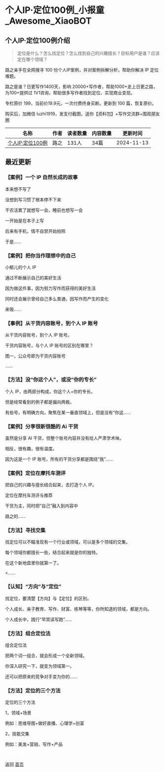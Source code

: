 # 个人IP·定位100例_小报童_Awesome_XiaoBOT

## 个人IP·定位100例介绍
> 定位是什么？怎么找定位？怎么找到自己的兴趣擅长？目标用户是谁？应该定在哪个领域？    
    
路之亲手在全网搜寻 100 份个人IP案例，并对案例拆解分析，帮助你解决 IP 定位难题。    
    
路之是谁？日更写作1400天，影响 20000+写作者，帮助1000+走上日更之路，为100+提供过 1V1咨询，帮助很多写作者找到定位、实现商业变现。    
    
专栏原价 199，当前价19.9元，一次付费终身买断。更新到 100 篇，恢复原价。    
    
购买后，加微信 luzhi1919，发支付截图，送你【资料包】+写作交流群+围观朋友圈  
  


|名称|作者|读者数量|内容数量|更新时间|
|---|---|---|---|---|
|[个人IP·定位100例](https://xiaobot.net/p/IP100case?refer=0b133df9-27dc-423b-8101-639049001c13)|路之|131人|34篇|2024-11-13|

## 最近更新
### 【案例】一个 IP 自然长成的故事

本来想不写了

没想到写习惯了根本停不下来

干农活累了就想写一会，睡前也想写一会

一开始是在本子上写

后来有手机，情不自禁开始拍照

于是......

### 【案例】把你当作理想中的自己

小郁儿的个人 IP

通过不断展示自己的美好生活

因为做这件事，因为努力写作而获得的美好生活

同时还会展示曾经自己多么普通，因写作而产生的变化

来吸......

### 【事例】从干货内容账号，到个人 IP 账号

从干货内容账号，到个人 IP 账号。

干货内容账号，与个人 IP 账号的区别在哪里？

图一，公众号即为干货内容账号

......

### 【方法】没“你这个人”，或没“你的专长”

个人 IP，由两部分构成，你这个人+你的专长。

但是经常看到的例子都是偏向两极。

有些号，有明确方向，聚焦在某一垂直领域上，但是没有“你这......

### 【案例】分享很新很酷的 Ai 干货

虽然是分享 AI 干货，但整个账号内容并没有给人严肃学术味。

相反，很有趣，很有温度。

因为这是一个 IP 账号，所有的干货分享都是围绕“我”......

### 【案例】定位在摩托车测评

把自己的兴趣与擅长结合起来，去打造个人 IP。

定位在摩托车测评与推荐

干货为主，同时把“自己”融入到内容中

路之的......

### 【方法】寻找交集

找定位可以不瞄准现有一个行业或领域，可以是多个领域的交集。

每个领域你都擅长一些，结合起来就是你的独特。

在这个新地盘里你就第一了。

<......

### 【认知】“方向”与“定位”

找定位，要清楚【方向】与【定位】的区别。

个人成长、亲子教育、写作、财富、练琴等等，你所知道的领域，都是方向。

个人成长中，践行“早冥读写跑”......

### 【方法】组合定位法

组合定位法

把两个词一组合，就会形成一个全新领域。

你深入研究一下，就变为领域第一。

还可以把原来的竞争对手变为你的......

### 【方法】定位的三个方法

定位的三个方法

1，领域+场景

例如：思维导图+做好直播、心理学+创富

2，技能交集

例如：美发+营销、写作+产品


<a href="https://github.com/Reno9527/awesome-xiaobot" style="color: white; text-decoration: none;">awesome-xiaobot</a>

返回 [首页](../README.md)
